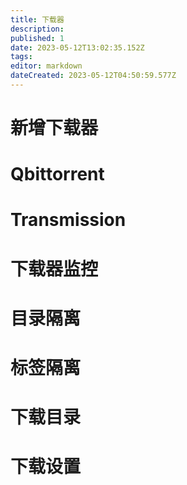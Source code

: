 ```yaml
---
title: 下载器
description: 
published: 1
date: 2023-05-12T13:02:35.152Z
tags: 
editor: markdown
dateCreated: 2023-05-12T04:50:59.577Z
---
```


# 新增下载器

# Qbittorrent

# Transmission

# 下载器监控

# 目录隔离

# 标签隔离

# 下载目录

# 下载设置